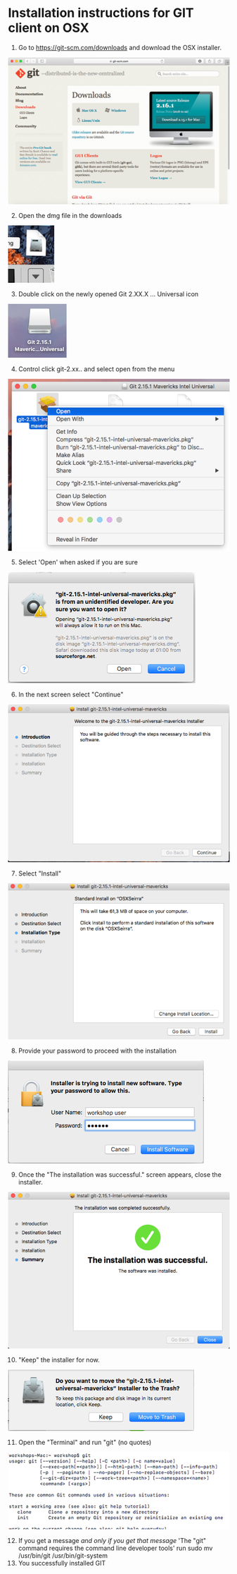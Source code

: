# Installation instructions for GIT client on OSX

1. Go to https://git-scm.com/downloads and download the OSX installer.

![](../images/image00046.png)

2. Open the dmg file in the downloads

![](../images/image00047.png)

3. Double click on the newly opened Git 2.XX.X ... Universal icon

![](../images/image00048.png)

4. Control click git-2.xx.. and select open from the menu

![](../images/image00050.png)

5. Select 'Open' when asked if you are sure

![](../images/image00051.png)

6. In the next screen select "Continue"

![](../images/image00052.png)

7. Select "Install"

![](../images/image00053.png)

8. Provide your password to proceed with the installation

![](../images/image00054.png)

9. Once the "The installation was successful." screen appears, close the installer.

![](../images/image00055.png)

10. "Keep" the installer for now.

![](../images/image00056.png)

11. Open the "Terminal" and run "git" (no quotes)

![](../images/image00057.png)

12. If you get a message *and only if you get that message* 'The "git" command requires the command line developer tools' run
sudo mv /usr/bin/git /usr/bin/git-system
13. You successfully installed GIT
